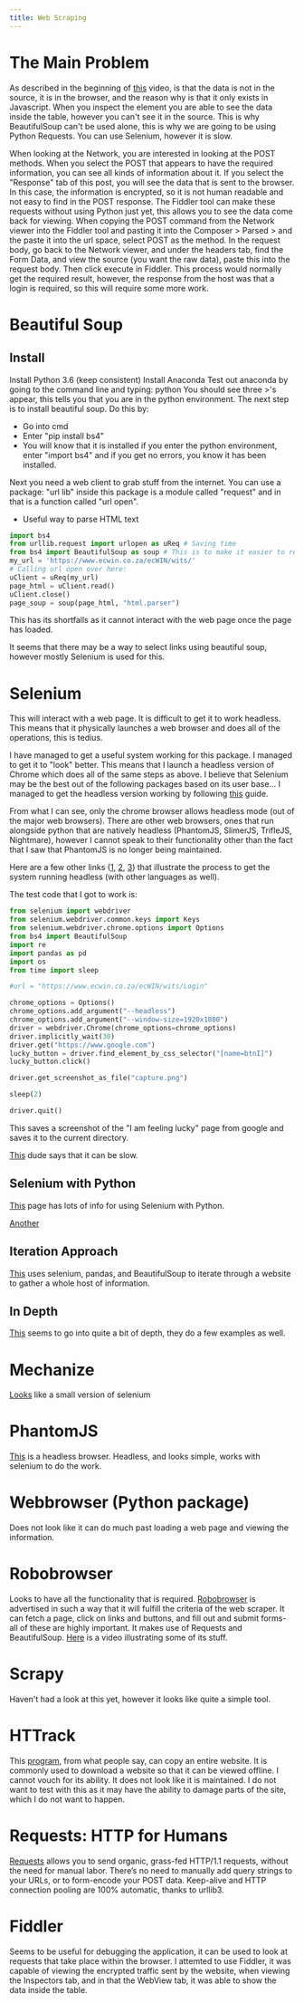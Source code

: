 ```yaml
---
title: Web Scraping
---
```


# The Main Problem

As described in the beginning of [this](https://www.youtube.com/watch?v=UrsUuVAJh5U) video, is that the data is not in the source, it is in the browser, and the reason why is that it only exists in Javascript. When you inspect the element you are able to see the data inside the table, however you can't see it in the source. This is why BeautifulSoup can't be used alone, this is why we are going to be using Python Requests.
You can use Selenium, however it is slow.

When looking at the Network, you are interested in looking at the POST methods.
When you select the POST that appears to have the required information, you can see all kinds of information about it.
If you select the "Response" tab of this post, you will see the data that is sent to the browser. In this case, the information is encrypted, so it is not human readable and not easy to find in the POST response.
The Fiddler tool can make these requests without using Python just yet, this allows you to see the data come back for viewing.
When copying the POST command from the Network viewer into the Fiddler tool and pasting it into the Composer > Parsed > and the paste it into the url space, select POST as the method. In the request body, go back to the Network viewer, and under the headers tab, find the Form Data, and view the source (you want the raw data), paste this into the request body.
Then click execute in Fiddler.
This process would normally get the required result, however, the response from the host was that a login is required, so this will require some more work.

# Beautiful Soup

## Install

Install Python 3.6 (keep consistent)
Install Anaconda
Test out anaconda by going to the command line and typing: python
You should see three >'s appear, this tells you that you are in the python environment.
The next step is to install beautiful soup.
Do this by:

- Go into cmd
- Enter "pip install bs4"
- You will know that it is installed if you enter the python environment, enter "import bs4" and if you get no errors, you know it has been installed.

Next you need a web client to grab stuff from the internet. You can use a package: "url lib" inside this package is a module called "request" and in that is a function called "url open".

- Useful way to parse HTML text

````python
import bs4
from urllib.request import urlopen as uReq # Saving time
from bs4 import BeautifulSoup as soup # This is to make it easier to refer to the importing of BeautifulSoup
my_url = 'https://www.ecwin.co.za/ecWIN/wits/'
# Calling url open over here:
uClient = uReq(my_url)
page_html = uClient.read()
uClient.close()
page_soup = soup(page_html, "html.parser")
````

This has its shortfalls as it cannot interact with the web page once the page has loaded.

It seems that there may be a way to select links using beautiful soup, however mostly Selenium is used for this.

# Selenium

This will interact with a web page. It is difficult to get it to work headless. This means that it physically launches a web browser and does all of the operations, this is tedius.

I have managed to get a useful system working for this package. I managed to get it to "look" better. This means that I launch a headless version of Chrome which does all of the same steps as above.
I believe that Selenium may be the best out of the following packages based on its user base...
I managed to get the headless version working by following [this](https://medium.com/@pyzzled/running-headless-chrome-with-selenium-in-python-3f42d1f5ff1d) guide.

From what I can see, only the chrome browser allows headless mode (out of the major web browsers). There are other web browsers, ones that run alongside python that are natively headless (PhantomJS, SlimerJS, TrifleJS, Nightmare), however I cannot speak to their functionality other than the fact that I saw that PhantomJS is no longer being maintained.

Here are a few other links ([1](https://medium.com/@eliasnogueira/running-selenium-tests-with-chrome-headless-5edd624efb92), [2](https://thefriendlytester.co.uk/2017/04/new-headless-chrome-with-selenium.html), [3](https://medium.com/@pyzzled/running-headless-chrome-with-selenium-in-python-3f42d1f5ff1d)) that illustrate the process to get the system running headless (with other languages as well).

The test code that I got to work is:

````python
from selenium import webdriver
from selenium.webdriver.common.keys import Keys
from selenium.webdriver.chrome.options import Options
from bs4 import BeautifulSoup
import re
import pandas as pd
import os
from time import sleep

#url = "https://www.ecwin.co.za/ecWIN/wits/Login"

chrome_options = Options()
chrome_options.add_argument("--headless")
chrome_options.add_argument("--window-size=1920x1080")
driver = webdriver.Chrome(chrome_options=chrome_options)
driver.implicitly_wait(30)
driver.get("https://www.google.com")
lucky_button = driver.find_element_by_css_selector("[name=btnI]")
lucky_button.click()

driver.get_screenshot_as_file("capture.png")

sleep(2)

driver.quit()
````

This saves a screenshot of the "I am feeling lucky" page from google and saves it to the current directory.

[This](https://www.youtube.com/watch?v=UrsUuVAJh5U) dude says that it can be slow.

## Selenium with Python

[This](http://selenium-python.readthedocs.io) page has lots of info for using Selenium with Python.

[Another](https://medium.com/the-andela-way/introduction-to-web-scraping-using-selenium-7ec377a8cf72)

## Iteration Approach

[This](https://medium.freecodecamp.org/better-web-scraping-in-python-with-selenium-beautiful-soup-and-pandas-d6390592e251) uses selenium, pandas, and BeautifulSoup to iterate through a website to gather a whole host of information.

## In Depth

[This](https://automatetheboringstuff.com/chapter11/) seems to go into quite a bit of depth, they do a few examples as well.

# Mechanize

[Looks](http://wwwsearch.sourceforge.net/mechanize/) like a small version of selenium

# PhantomJS

[This](http://phantomjs.org) is a headless browser.
Headless, and looks simple, works with selenium to do the work.

# Webbrowser (Python package)

Does not look like it can do much past loading a web page and viewing the information.

# Robobrowser

Looks to have all the functionality that is required.
[Robobrowser](http://robobrowser.readthedocs.io/en/latest/readme.html) is advertised in such a way that it will fulfill the criteria of the web scraper. It can fetch a page, click on links and buttons, and fill out and submit forms- all of these are highly important. It makes use of Requests and BeautifulSoup.
[Here](https://www.youtube.com/watch?v=hrdDIrT9kJI) is a video illustrating some of its stuff.

# Scrapy

Haven't had a look at this yet, however it looks like quite a simple tool.

# HTTrack

This [program](http://www.httrack.com/page/2/en/index.html), from what people say, can copy an entire website. It is commonly used to download a website so that it can be viewed offline. I cannot vouch for its ability. It does not look like it is maintained. I do not want to test with this as it may have the ability to damage parts of the site, which I do not want to happen.

# Requests: HTTP for Humans

[Requests](http://docs.python-requests.org/en/master/) allows you to send organic, grass-fed HTTP/1.1 requests, without the need for manual labor. There’s no need to manually add query strings to your URLs, or to form-encode your POST data. Keep-alive and HTTP connection pooling are 100% automatic, thanks to urllib3.

# Fiddler

Seems to be useful for debugging the application, it can be used to look at requests that take place within the browser. I attemted to use Fiddler, it was capable of viewing the encrypted traffic sent by the website, when viewing the Inspectors tab, and in that the WebView tab, it was able to show the data inside the table.
